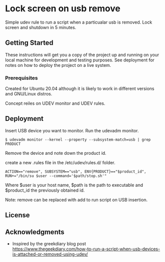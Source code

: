 # Lock screen on usb remove

Simple udev rule to run a script when a particualar usb is removed. Lock screen and shutdown in 5 minutes.

## Getting Started

These instructions will get you a copy of the project up and running on your local machine for development and testing purposes. See deployment for notes on how to deploy the project on a live system.

### Prerequisites

Created for Ubuntu 20.04 although it is likely to work in different versions and GNU/Linux distros.

Concept reiles on UDEV monitor and UDEV rules.


## Deployment

Insert USB device you want to monitor.
Run the udevadm monitor.
```
$ udevadm monitor --kernel --property --subsystem-match=usb | grep PRODUCT
```
Remove the device and note down the product id.

create a new .rules file in the /etc/udev/rules.d/ folder.
```
ACTION=="remove", SUBSYSTEM=="usb", ENV{PRODUCT}=="$product_id", RUN+="/bin/su $user --command='$path/stop.sh'"
```
Where $user is your host name, $path is the path to executable and $product_id the previously obtained id.

Note: remove can be replaced with add to run script on USB insertion.

## License


## Acknowledgments

* Inspired by the greekdiary blog post https://www.thegeekdiary.com/how-to-run-a-script-when-usb-devices-is-attached-or-removed-using-udev/
